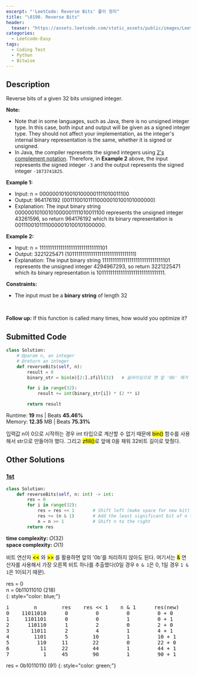 ```yaml
---
excerpt: "'LeetCode: Reverse Bits' 풀이 정리"
title: "\0190. Reverse Bits"
header:
  teaser: "https://assets.leetcode.com/static_assets/public/images/LeetCode_Sharing.png"
categories:
  - Leetcode-Easy
tags:
  - Coding Test
  - Python
  - Bitwise
---
```


## <i class="fa-solid fa-file-lines"></i> Description

Reverse bits of a given 32 bits unsigned integer.

**Note:**

- Note that in some languages, such as Java, there is no unsigned integer type. In this case, both input and output will be given as a signed integer type. They should not affect your implementation, as the integer's internal binary representation is the same, whether it is signed or unsigned.
- In Java, the compiler represents the signed integers using <a href="https://en.wikipedia.org/wiki/Two%27s_complement" target="_blank">2's complement notation</a>. Therefore, in **Example 2** above, the input represents the signed integer `-3` and the output represents the signed integer `-1073741825`.


**Example 1:**

- Input: n = 00000010100101000001111010011100
- Output: 964176192 (00111001011110000010100101000000)
- Explanation: The input binary string 00000010100101000001111010011100 represents the unsigned integer 43261596, so return 964176192 which its binary representation is 00111001011110000010100101000000.

**Example 2:**

- Input: n = 11111111111111111111111111111101
- Output: 3221225471 (10111111111111111111111111111111)
- Explanation: The input binary string 11111111111111111111111111111101 represents the unsigned integer 4294967293, so return 3221225471 which its binary representation is 10111111111111111111111111111111.

**Constraints:**

- The input must be a **binary string** of length 32
<br>

**Follow up:** If this function is called many times, how would you optimize it?

## <i class="fa-solid fa-cloud-arrow-up"></i> Submitted Code

```python
class Solution:
    # @param n, an integer
    # @return an integer
    def reverseBits(self, n):
        result = 0
        binary_str = bin(n)[2:].zfill(32)   # 슬라이싱으로 맨 앞 '0b' 제거 후 32비트에 맞춰 0으로 채움

        for i in range(32):
            result += int(binary_str[i]) * (2 ** i)

        return result
```
<i class="fa-solid fa-clock"></i> Runtime: **19** ms \| Beats **45.46%**    
<i class="fa-solid fa-memory"></i> Memory: **12.35** MB \| Beats **75.31%**

입력값 n이 0으로 시작하는 경우 int 타입으로 계산할 수 없기 때문에 <mark>bin()</mark> 함수를 사용해서 str으로 만들어야 했다. 그리고 <mark>zfill()</mark>로 앞에 0을 채워 32비트 길이로 맞췄다.

## <i class="fa-solid fa-flask"></i> Other Solutions

### <a href="" target="_blank">1st</a>

```python
class Solution:
    def reverseBits(self, n: int) -> int:
        res = 0
        for i in range(32):
            res = res << 1       # Shift left (make space for new bit)
            res += (n & 1)       # Add the least significant bit of n to res
            n = n >> 1           # Shift n to the right
        return res
```
<i class="fa-solid fa-clock"></i> **time complexity:** 𝑂(32)    
<i class="fa-solid fa-memory"></i> **space complexity:** 𝑂(1)           

비트 연산자 <mark><<</mark> 와 <mark>>></mark> 를 활용하면 앞의 '0b'를 처리하지 않아도 된다. 여기서는 <mark>&</mark> 연산자를 사용해서 가장 오른쪽 비트 하나를 추출했다(0일 경우 `0 & 1`은 0, 1일 경우 `1 & 1`은 1이되기 때문).

res = 0    
n = 0b11011010 (218)   
{: style="color: blue;"}
<pre>
i        n        res    res << 1    n & 1      res(new)    
0    11011010      0         0         0         0 + 0    
1     1101101      0         0         1         0 + 1
2      110110      1         2         0         2 + 0           
3       11011      2         4         1         4 + 1
4        1101      5        10         1         10 + 1
5         110     11        22         0         22 + 0
6          11     22        44         1         44 + 1
7           1     45        90         1         90 + 1
</pre>

res = 0b10110110 (91)
{: style="color: green;"}